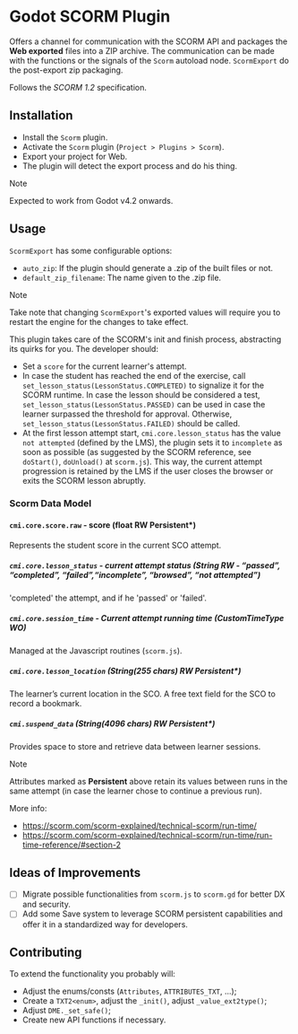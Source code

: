 # Godot SCORM Plugin

Offers a channel for communication with the SCORM API and packages the **Web exported** files into a ZIP archive.
The communication can be made with the functions or the signals of the `Scorm` autoload node.
`ScormExport` do the post-export zip packaging.

Follows the _SCORM 1.2_ specification.

## Installation

- Install the `Scorm` plugin.
- Activate the `Scorm` plugin (`Project > Plugins > Scorm`).
- Export your project for Web.
- The plugin will detect the export process and do his thing.

> [!NOTE]
> Expected to work from Godot v4.2 onwards.

## Usage

`ScormExport` has some configurable options:

- `auto_zip`: If the plugin should generate a .zip of the built files or not.
- `default_zip_filename`: The name given to the .zip file.

> [!NOTE]
> Take note that changing `ScormExport`'s exported values will require you to restart the engine for the changes to take effect.

This plugin takes care of the SCORM's init and finish process, abstracting its quirks for you. The developer should:

- Set a `score` for the current learner's attempt.
- In case the student has reached the end of the exercise, call `set_lesson_status(LessonStatus.COMPLETED)` to signalize 
it for the SCORM runtime. In case the lesson should be considered a test, `set_lesson_status(LessonStatus.PASSED)` can
be used in case the learner surpassed the threshold for approval. Otherwise, `set_lesson_status(LessonStatus.FAILED)`
should be called.
- At the first lesson attempt start, `cmi.core.lesson_status` has the value `not attempted` (defined by the LMS), the plugin
sets it to `incomplete` as soon as possible (as suggested by the SCORM reference, see `doStart()`, `doUnload()` at `scorm.js`).
This way, the current attempt progression is retained by the LMS if the user closes the browser or exits the SCORM lesson abruptly.

### Scorm Data Model

#### `cmi.core.score.raw` - score (float RW Persistent*)

Represents the student score in the current SCO attempt.

##### `cmi.core.lesson_status` - current attempt status (String RW - “passed”, “completed”, “failed”,“incomplete”, “browsed”, “not attempted”)

'completed' the attempt, and if he 'passed' or 'failed'.

##### `cmi.core.session_time` - Current attempt running time (CustomTimeType WO)

Managed at the Javascript routines (`scorm.js`).

##### `cmi.core.lesson_location` (String(255 chars) RW Persistent*)

The learner’s current location in the SCO. A free text field for the SCO to record a bookmark.

##### `cmi.suspend_data` (String(4096 chars) RW Persistent*)

Provides space to store and retrieve data between learner sessions.

> [!NOTE]
> Attributes marked as **Persistent** above retain its values between runs in the same attempt (in case the learner chose to
continue a previous run).

More info:

- <https://scorm.com/scorm-explained/technical-scorm/run-time/>
- <https://scorm.com/scorm-explained/technical-scorm/run-time/run-time-reference/#section-2>

## Ideas of Improvements

- [ ] Migrate possible functionalities from `scorm.js` to `scorm.gd` for better DX and security.
- [ ] Add some Save system to leverage SCORM persistent capabilities and offer it in a standardized way for developers.

## Contributing

To extend the functionality you probably will:

- Adjust the enums/consts (`Attributes`, `ATTRIBUTES_TXT`, ...);
- Create a `TXT2<enum>`, adjust the `_init()`, adjust `_value_ext2type()`;
- Adjust `DME._set_safe()`;
- Create new API functions if necessary.
